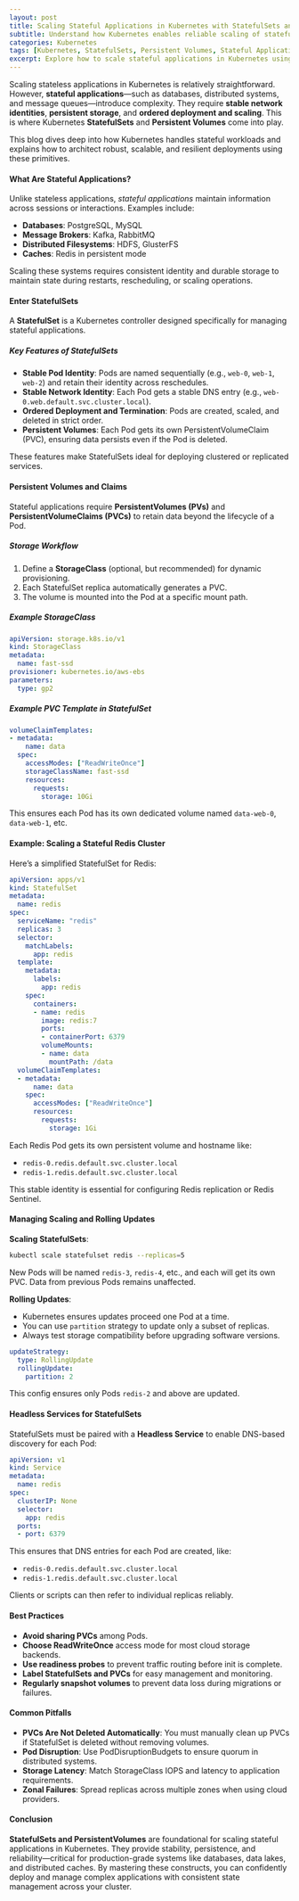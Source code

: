 ```yaml
---
layout: post
title: Scaling Stateful Applications in Kubernetes with StatefulSets and Persistent Volumes
subtitle: Understand how Kubernetes enables reliable scaling of stateful workloads using StatefulSets and persistent storage
categories: Kubernetes
tags: [Kubernetes, StatefulSets, Persistent Volumes, Stateful Applications, DevOps, Cloud Native, PVC, StorageClass]
excerpt: Explore how to scale stateful applications in Kubernetes using StatefulSets and PersistentVolumes. This technical guide explains identity, storage, and scaling for advanced Kubernetes workloads.
---
```

Scaling stateless applications in Kubernetes is relatively straightforward. However, **stateful applications**—such as databases, distributed systems, and message queues—introduce complexity. They require **stable network identities**, **persistent storage**, and **ordered deployment and scaling**. This is where Kubernetes **StatefulSets** and **Persistent Volumes** come into play.

This blog dives deep into how Kubernetes handles stateful workloads and explains how to architect robust, scalable, and resilient deployments using these primitives.

#### What Are Stateful Applications?

Unlike stateless applications, *stateful applications* maintain information across sessions or interactions. Examples include:

- **Databases**: PostgreSQL, MySQL
- **Message Brokers**: Kafka, RabbitMQ
- **Distributed Filesystems**: HDFS, GlusterFS
- **Caches**: Redis in persistent mode

Scaling these systems requires consistent identity and durable storage to maintain state during restarts, rescheduling, or scaling operations.

#### Enter StatefulSets

A **StatefulSet** is a Kubernetes controller designed specifically for managing stateful applications.

##### Key Features of StatefulSets

- **Stable Pod Identity**: Pods are named sequentially (e.g., `web-0`, `web-1`, `web-2`) and retain their identity across reschedules.
- **Stable Network Identity**: Each Pod gets a stable DNS entry (e.g., `web-0.web.default.svc.cluster.local`).
- **Ordered Deployment and Termination**: Pods are created, scaled, and deleted in strict order.
- **Persistent Volumes**: Each Pod gets its own PersistentVolumeClaim (PVC), ensuring data persists even if the Pod is deleted.

These features make StatefulSets ideal for deploying clustered or replicated services.

#### Persistent Volumes and Claims

Stateful applications require **PersistentVolumes (PVs)** and **PersistentVolumeClaims (PVCs)** to retain data beyond the lifecycle of a Pod.

##### Storage Workflow

1. Define a **StorageClass** (optional, but recommended) for dynamic provisioning.
2. Each StatefulSet replica automatically generates a PVC.
3. The volume is mounted into the Pod at a specific mount path.

##### Example StorageClass

```yaml
apiVersion: storage.k8s.io/v1
kind: StorageClass
metadata:
  name: fast-ssd
provisioner: kubernetes.io/aws-ebs
parameters:
  type: gp2
```

##### Example PVC Template in StatefulSet

```yaml
volumeClaimTemplates:
- metadata:
    name: data
  spec:
    accessModes: ["ReadWriteOnce"]
    storageClassName: fast-ssd
    resources:
      requests:
        storage: 10Gi
```

This ensures each Pod has its own dedicated volume named `data-web-0`, `data-web-1`, etc.

#### Example: Scaling a Stateful Redis Cluster

Here’s a simplified StatefulSet for Redis:

```yaml
apiVersion: apps/v1
kind: StatefulSet
metadata:
  name: redis
spec:
  serviceName: "redis"
  replicas: 3
  selector:
    matchLabels:
      app: redis
  template:
    metadata:
      labels:
        app: redis
    spec:
      containers:
      - name: redis
        image: redis:7
        ports:
        - containerPort: 6379
        volumeMounts:
        - name: data
          mountPath: /data
  volumeClaimTemplates:
  - metadata:
      name: data
    spec:
      accessModes: ["ReadWriteOnce"]
      resources:
        requests:
          storage: 1Gi
```

Each Redis Pod gets its own persistent volume and hostname like:

- `redis-0.redis.default.svc.cluster.local`
- `redis-1.redis.default.svc.cluster.local`

This stable identity is essential for configuring Redis replication or Redis Sentinel.

#### Managing Scaling and Rolling Updates

**Scaling StatefulSets**:

```bash
kubectl scale statefulset redis --replicas=5
```

New Pods will be named `redis-3`, `redis-4`, etc., and each will get its own PVC. Data from previous Pods remains unaffected.

**Rolling Updates**:

- Kubernetes ensures updates proceed one Pod at a time.
- You can use `partition` strategy to update only a subset of replicas.
- Always test storage compatibility before upgrading software versions.

```yaml
updateStrategy:
  type: RollingUpdate
  rollingUpdate:
    partition: 2
```

This config ensures only Pods `redis-2` and above are updated.

#### Headless Services for StatefulSets

StatefulSets must be paired with a **Headless Service** to enable DNS-based discovery for each Pod:

```yaml
apiVersion: v1
kind: Service
metadata:
  name: redis
spec:
  clusterIP: None
  selector:
    app: redis
  ports:
  - port: 6379
```

This ensures that DNS entries for each Pod are created, like:

- `redis-0.redis.default.svc.cluster.local`
- `redis-1.redis.default.svc.cluster.local`

Clients or scripts can then refer to individual replicas reliably.

#### Best Practices

- **Avoid sharing PVCs** among Pods.
- **Choose ReadWriteOnce** access mode for most cloud storage backends.
- **Use readiness probes** to prevent traffic routing before init is complete.
- **Label StatefulSets and PVCs** for easy management and monitoring.
- **Regularly snapshot volumes** to prevent data loss during migrations or failures.

#### Common Pitfalls

- **PVCs Are Not Deleted Automatically**: You must manually clean up PVCs if StatefulSet is deleted without removing volumes.
- **Pod Disruption**: Use PodDisruptionBudgets to ensure quorum in distributed systems.
- **Storage Latency**: Match StorageClass IOPS and latency to application requirements.
- **Zonal Failures**: Spread replicas across multiple zones when using cloud providers.

#### Conclusion

**StatefulSets and PersistentVolumes** are foundational for scaling stateful applications in Kubernetes. They provide stability, persistence, and reliability—critical for production-grade systems like databases, data lakes, and distributed caches. By mastering these constructs, you can confidently deploy and manage complex applications with consistent state management across your cluster.
